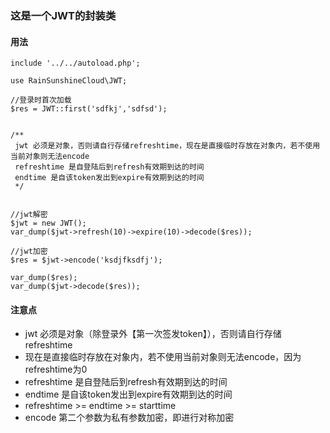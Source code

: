 ### 这是一个JWT的封装类

#### 用法

```
include '../../autoload.php';

use RainSunshineCloud\JWT;

//登录时首次加载
$res = JWT::first('sdfkj','sdfsd');


/**
 jwt 必须是对象，否则请自行存储refreshtime，现在是直接临时存放在对象内，若不使用当前对象则无法encode
 refreshtime 是自登陆后到refresh有效期到达的时间
 endtime 是自该token发出到expire有效期到达的时间
 */


//jwt解密
$jwt = new JWT();
var_dump($jwt->refresh(10)->expire(10)->decode($res));

//jwt加密
$res = $jwt->encode('ksdjfksdfj');

var_dump($res);
var_dump($jwt->decode($res));

```

#### 注意点

- jwt 必须是对象（除登录外【第一次签发token】），否则请自行存储refreshtime
- 现在是直接临时存放在对象内，若不使用当前对象则无法encode，因为refreshtime为0
- refreshtime 是自登陆后到refresh有效期到达的时间
- endtime 是自该token发出到expire有效期到达的时间
- refreshtime >= endtime >= starttime
- encode 第二个参数为私有参数加密，即进行对称加密